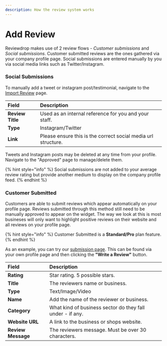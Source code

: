 ```yaml
---
description: How the review system works
---
```


# Add Review

Reviewdrop makes use of 2 review flows - _Customer submissions_ and _Social submissions_. Customer submitted reviews are the ones gathered via your company profile page. Social submissions are entered manually by you via social media links such as Twitter/Instagram. 

### Social Submissions

To manually add a tweet or instagram post/testimonial, navigate to the [Import Review](https://reviewdrop.io/reviews/create) page.

| Field | Description |
| :--- | :--- |
| **Review Title** | Used as an internal reference for you and your staff. |
| **Type** | Instagram/Twitter |
| **Link** | Please ensure this is the correct social media url structure. |

Tweets and Instagram posts may be deleted at any time from your profile. Navigate to the "Approved" page to manage/delete them.

{% hint style="info" %}
Social submissions are not added to your average review rating but provide another medium to display on the company profile feed.
{% endhint %}

### Customer Submitted

Customers are able to submit reviews which appear automatically on your profile page. Reviews submitted through this method still need to be manually approved to appear on the widget. The way we look at this is most busineses will only want to highlight positive reviews on their website and all reviews on your profile page.

{% hint style="info" %}
Customer Submitted is a **Standard/Pro** plan feature.
{% endhint %}

As an example, you can try our [submission page](https://reviewdrop.io/review/reviewdrop/submit). This can be found via your own profile page and then clicking the **"Write a Review"** button.

| Field | Description |
| :--- | :--- |
| **Rating** | Star rating. 5 possible stars. |
| **Title** | The reviewers name or business. |
| **Type** | Text/Image/Video |
|  **Name** | Add the name of the reviewer or business. |
| **Category** | What kind of business sector do they fall under - if any. |
| **Website URL** | A link to the business or shops website. |
| **Review Message** | The reviewers message. Must be over 30 characters. |

